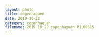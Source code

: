 ```yaml
---
layout: photo
title: copenhaguen
date: 2019-10-22
category: copenhaguen
filename: 2019_10_22_copenhaguen_P1160515
---
```

